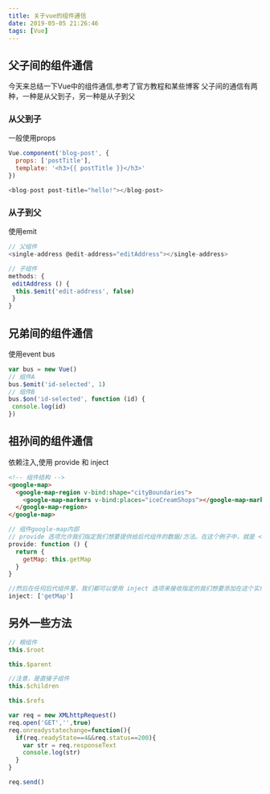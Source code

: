 ```yaml
---
title: 关于vue的组件通信
date: 2019-05-05 21:26:46
tags: [Vue]
---
```

## 父子间的组件通信
今天来总结一下Vue中的组件通信,参考了官方教程和某些博客
父子间的通信有两种，一种是从父到子，另一种是从子到父
### 从父到子
一般使用props
```javascript
Vue.component('blog-post', {
  props: ['postTitle'],
  template: '<h3>{{ postTitle }}</h3>'
})

<blog-post post-title="hello!"></blog-post>
```
### 从子到父
使用emit
```javascript
// 父组件
<single-address @edit-address="editAddress"></single-address>
```
```javascript
// 子组件
methods: {
 editAddress () {
  this.$emit('edit-address', false)
 }
}
```
## 兄弟间的组件通信
使用event bus
```javascript
var bus = new Vue()
// 组件A
bus.$emit('id-selected', 1)
// 组件B
bus.$on('id-selected', function (id) {
 console.log(id)
})
```
## 祖孙间的组件通信
依赖注入,使用 provide 和 inject
```html
<!-- 组件结构 -->
<google-map>
  <google-map-region v-bind:shape="cityBoundaries">
    <google-map-markers v-bind:places="iceCreamShops"></google-map-markers>
  </google-map-region>
</google-map>
```

```javascript
// 组件google-map内部
// provide 选项允许我们指定我们想要提供给后代组件的数据/方法。在这个例子中，就是 <google-map> 内部的 getMap 方法
provide: function () {
  return {
    getMap: this.getMap
  }
}
```
```javascript
//然后在任何后代组件里，我们都可以使用 inject 选项来接收指定的我们想要添加在这个实例上的属性
inject: ['getMap']
```


## 另外一些方法
```javascript
// 根组件
this.$root
```
```javascript
this.$parent
```
```javascript
//注意，是直接子组件
this.$children
```
```javascript
this.$refs

var req = new XMLhttpRequest()
req.open('GET','',true)
req.onreadystatechange=function(){
  if(req.readyState==4&&req.status==200){
    var str = req.responseText
    console.log(str)
  }
}

req.send()
```


